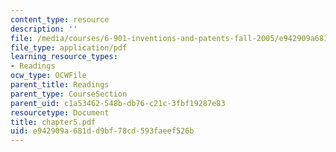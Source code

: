```yaml
---
content_type: resource
description: ''
file: /media/courses/6-901-inventions-and-patents-fall-2005/e942909a681dd9bf78cd593faeef526b_chapter5.pdf
file_type: application/pdf
learning_resource_types:
- Readings
ocw_type: OCWFile
parent_title: Readings
parent_type: CourseSection
parent_uid: c1a53462-548b-db76-c21c-3fbf19287e83
resourcetype: Document
title: chapter5.pdf
uid: e942909a-681d-d9bf-78cd-593faeef526b
---
```

